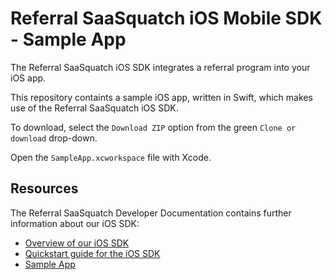Referral SaaSquatch iOS Mobile SDK - Sample App
===============================================

The Referral SaaSquatch iOS SDK integrates a referral program into your iOS app.

This repository containts a sample iOS app, written in Swift, which makes use of the Referral SaaSquatch iOS SDK.

To download, select the `Download ZIP` option from the green `Clone or download` drop-down.

Open the `SampleApp.xcworkspace` file with Xcode.

Resources
---------

The Referral SaaSquatch Developer Documentation contains further information about our iOS SDK:

* [Overview of our iOS SDK](https://docs.referralsaasquatch.com/mobile/ios/)
* [Quickstart guide for the iOS SDK](https://docs.referralsaasquatch.com/mobile/ios/quickstart/)
* [Sample App](https://github.com/saasquatch/mobile-sdk-ios-sample "Sample App")
